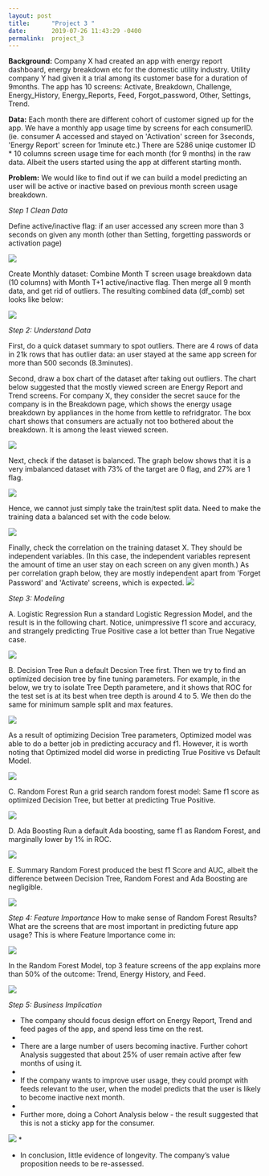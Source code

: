 ```yaml
---
layout: post
title:      "Project 3 "
date:       2019-07-26 11:43:29 -0400
permalink:  project_3
---
```



**Background:** Company X had created an app with energy report dashboard, energy breakdown etc for the domestic utility industry. Utility company Y had given it a trial among its customer base for a duration of 9months. The app has 10 screens: Activate, Breakdown, Challenge, Energy_History, Energy_Reports, Feed, Forgot_password, Other, Settings, Trend.

**Data:** Each month there are different cohort of customer signed up for the app. We have a monthly app usage time by screens for each consumerID. (ie. consumer A accessed and stayed on 'Activation' screen for 3seconds, 'Energy Report' screen for 1minute etc.) There are 5286 uniqe customer ID * 10 columns screen usage time for each month (for 9 months) in the raw data. Albeit the users started using the app at different starting month.

**Problem:** We would like to find out if we can build a model predicting an user will be active or inactive based on previous month screen usage breakdown.


*Step 1* *Clean Data*

Define active/inactive flag: if an user accessed any screen more than 3 seconds on given any month (other than Setting, forgetting passwords or activation page)

![](https://raw.githubusercontent.com/alexxlu/dsc-3-final-project-online-ds-pt-100118/master/pic/df_format%20def.png)

Create Monthly dataset: Combine Month T screen usage breakdown data (10 columns) with Month T+1 active/inactive flag. Then merge all 9 month data, and get rid of outliers. The resulting combined data (df_comb) set looks like below:

![](https://raw.githubusercontent.com/alexxlu/dsc-3-final-project-online-ds-pt-100118/master/pic/df_comb%20head.png)

*Step 2: Understand Data*

First, do a quick dataset summary to spot outliers. There are 4 rows of data in 21k rows that has outlier data: an user stayed at the same app screen for more than 500 seconds (8.3minutes).

Second, draw a box chart of the dataset after taking out outliers. The chart below suggested that the mostly viewed screen are Energy Report and Trend screens. For company X, they consider the secret sauce for the company is in the Breakdown page, which shows the energy usage breakdown by appliances in the home from kettle to refridgrator. The box chart shows that consumers are actually not too bothered about the breakdown. It is among the least viewed screen.

![](https://raw.githubusercontent.com/alexxlu/dsc-3-final-project-online-ds-pt-100118/master/pic/box%20chart%20for%20the%20data.png)

Next, check if the dataset is balanced. The graph below shows that it is a very imbalanced dataset with 73% of the target are 0 flag, and 27% are 1 flag. 

![](https://raw.githubusercontent.com/alexxlu/dsc-3-final-project-online-ds-pt-100118/master/pic/Inbalanced%20data.png)

Hence, we cannot just simply take the train/test split data. Need to make the training data a balanced set with the code below.

![](https://raw.githubusercontent.com/alexxlu/dsc-3-final-project-online-ds-pt-100118/master/pic/Balanced%20data.png)

Finally, check the correlation on the training dataset X. They should be independent variables. (In this case, the independent variables represent the amount of time an user stay on each screen on any given month.) As per correlation graph below, they are mostly independent apart from 'Forget Password' and 'Activate' screens, which is expected.
![](https://raw.githubusercontent.com/alexxlu/dsc-3-final-project-online-ds-pt-100118/master/pic/corr%20on%20X_train.png)

*Step 3: Modeling*

A. Logistic Regression
Run a standard Logistic Regression Model, and the result is in the following chart. Notice, unimpressive f1 score and accuracy, and strangely predicting True Positive case a lot better than True Negative case.

![](https://raw.githubusercontent.com/alexxlu/dsc-3-final-project-online-ds-pt-100118/master/pic/Logistic%20Regression%20Result.png)

B. Decision Tree
Run a default Decsion Tree first. Then we try to find an optimized decision tree by fine tuning parameters. For example, in the below, we try to isolate Tree Depth parametere, and it shows that ROC for the test set is at its best when tree depth is around 4 to 5. We then do the same for minimum sample split and max features.

![](https://raw.githubusercontent.com/alexxlu/dsc-3-final-project-online-ds-pt-100118/master/pic/decision%20tree%20fine%20tuning%20graph.png)

As a result of optimizing Decision Tree parameters, Optimized model was able to do a better job in predicting accuracy and f1. However, it is worth noting that Optimized model did worse in predicting True Positive vs Default Model.

![](https://raw.githubusercontent.com/alexxlu/dsc-3-final-project-online-ds-pt-100118/master/pic/decision%20tree%20default%20vs%20optimized.png)

C. Random Forest
Run a grid search random forest model: Same f1 score as optimized Decision Tree, but better at predicting True Positive.

![](https://raw.githubusercontent.com/alexxlu/dsc-3-final-project-online-ds-pt-100118/master/pic/random%20forest%20result.png)

D. Ada Boosting
Run a default Ada boosting, same f1 as Random Forest, and marginally lower by 1% in ROC.

![](https://raw.githubusercontent.com/alexxlu/dsc-3-final-project-online-ds-pt-100118/master/pic/ada%20boosting%20result.png)

E. Summary
Random Forest produced the best f1 Score and AUC, albeit the difference between Decision Tree, Random Forest and Ada Boosting are negligible.

![](https://raw.githubusercontent.com/alexxlu/dsc-3-final-project-online-ds-pt-100118/master/pic/summary%20model%20results.png)

*Step 4: Feature Importance*
How to make sense of Random Forest Results? What are the screens that are most important in predicting future app usage? This is where Feature Importance come in:

![](https://raw.githubusercontent.com/alexxlu/dsc-3-final-project-online-ds-pt-100118/master/pic/feature%20importance%20code.png)

In the Random Forest Model, top 3 feature screens of the app explains more than 50% of the outcome: Trend, Energy History, and Feed.

![](https://raw.githubusercontent.com/alexxlu/dsc-3-final-project-online-ds-pt-100118/master/pic/feature%20importance%20graph.png)

*Step 5: Business Implication*

* The company should focus design effort on Energy Report, Trend and feed pages of the app, and spend less time on the rest.
* 
* There are a large number of users becoming inactive. Further cohort Analysis suggested that about 25% of user remain active after few months of using it.
* 
* If the company wants to improve user usage, they could prompt with feeds relevant to the user, when the model predicts that the user is likely to become inactive next month.
* 
* Further more, doing a Cohort Analysis below - the result suggested that this is not a sticky app for the consumer. 

![](https://raw.githubusercontent.com/alexxlu/dsc-3-final-project-online-ds-pt-100118/master/pic/cohort%20analysis.png)
*
* In conclusion, little evidence of longevity. The company’s value proposition needs to be re-assessed.


